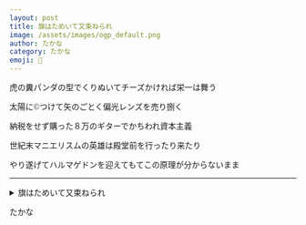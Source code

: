 ```yaml
---
layout: post
title: 旗はためいて又束ねられ
image: /assets/images/ogp_default.png
author: たかな
category: たかな
emoji: 👕
---
```


<div class="tanka-area"><div class="tanka">
<p>虎の糞パンダの型でくりぬいてチーズかければ栄一は舞う</p>

<p>太陽に<span style="font-family: dotgothic16">©️</span>つけて矢のごとく偏光レンズを売り捌く</p>

<p>納税をせず購った８万のギターでかちわれ資本主義</p>

<p>世紀末マニエリスムの英雄は殿堂前を行ったり来たり</p>

<p>やり遂げてハルマゲドンを迎えてもてこの原理が分からないまま</p>

</div></div>

---

<details><summary>旗はためいて又束ねられ</summary>
虎の糞パンダの型でくりぬいてチーズかければ栄一は舞う<br/>
太陽に<span style="font-family: dotgothic16">©️</span>つけて矢のごとく偏光レンズを売り捌く<br/>
納税をせず購った8万のギターでかちわれ資本主義<br/>
世紀末マニエリスムの英雄は殿堂前を行ったり来たり<br/>
やり遂げてハルマゲドンを迎えてもてこの原理が分からないまま<br/>
<br/>

</details>

たかな
